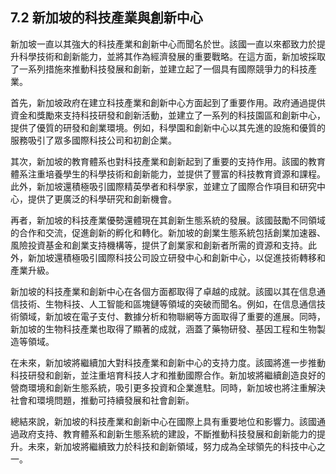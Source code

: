 ## 7.2 新加坡的科技產業與創新中心

新加坡一直以其強大的科技產業和創新中心而聞名於世。該國一直以來都致力於提升科學技術和創新能力，並將其作為經濟發展的重要戰略。在這方面，新加坡採取了一系列措施來推動科技發展和創新，並建立起了一個具有國際競爭力的科技產業。

首先，新加坡政府在建立科技產業和創新中心方面起到了重要作用。政府通過提供資金和獎勵來支持科技研發和創新活動，並建立了一系列的科技園區和創新中心，提供了優質的研發和創業環境。例如，科學園和創新中心以其先進的設施和優質的服務吸引了眾多國際科技公司和初創企業。

其次，新加坡的教育體系也對科技產業和創新起到了重要的支持作用。該國的教育體系注重培養學生的科學技術和創新能力，並提供了豐富的科技教育資源和課程。此外，新加坡還積極吸引國際精英學者和科學家，並建立了國際合作項目和研究中心，提供了更廣泛的科學研究和創新機會。

再者，新加坡的科技產業優勢還體現在其創新生態系統的發展。該國鼓勵不同領域的合作和交流，促進創新的孵化和轉化。新加坡的創業生態系統包括創業加速器、風險投資基金和創業支持機構等，提供了創業家和創新者所需的資源和支持。此外，新加坡還積極吸引國際科技公司設立研發中心和創新中心，以促進技術轉移和產業升級。

新加坡的科技產業和創新中心在各個方面都取得了卓越的成就。該國以其在信息通信技術、生物科技、人工智能和區塊鏈等領域的突破而聞名。例如，在信息通信技術領域，新加坡在電子支付、數據分析和物聯網等方面取得了重要的進展。同時，新加坡的生物科技產業也取得了顯著的成就，涵蓋了藥物研發、基因工程和生物製造等領域。

在未來，新加坡將繼續加大對科技產業和創新中心的支持力度。該國將進一步推動科技研發和創新，並注重培育科技人才和推動國際合作。新加坡將繼續創造良好的營商環境和創新生態系統，吸引更多投資和企業進駐。同時，新加坡也將注重解決社會和環境問題，推動可持續發展和社會創新。

總結來說，新加坡的科技產業和創新中心在國際上具有重要地位和影響力。該國通過政府支持、教育體系和創新生態系統的建設，不斷推動科技發展和創新能力的提升。未來，新加坡將繼續致力於科技和創新領域，努力成為全球領先的科技中心之一。